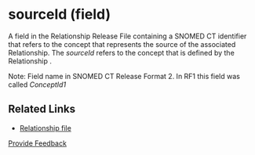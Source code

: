 # sourceId (field)

A field in the Relationship Release File containing a SNOMED CT identifier that refers to the concept that represents the source of the associated Relationship. The _sourceId_ refers to the concept that is defined by the Relationship .

Note: Field name in SNOMED CT Release Format 2. In RF1 this field was called _ConceptId1_

## Related Links

* [Relationship file](../r/relationship-file.md)






<a href="https://docs.google.com/forms/d/e/1FAIpQLScTmbZIf0UEQwYDkY27EEWBkaiYkHSbR0_9DmFrMLXoQLyL7Q/viewform?usp=pp_url&entry.1767247133=Release+File+Specification&entry.670899847=sourceId%20%28field%29" class="button primary">Provide Feedback</a>
